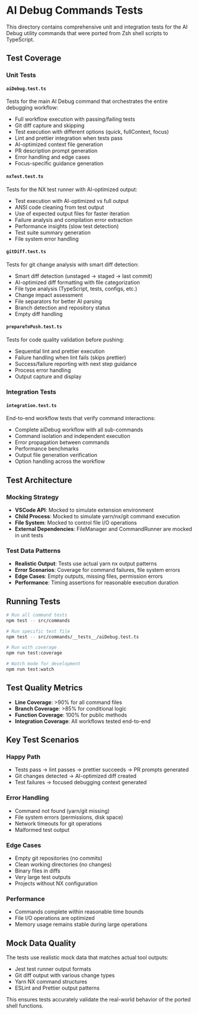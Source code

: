 # AI Debug Commands Tests

This directory contains comprehensive unit and integration tests for the AI Debug utility commands that were ported from Zsh shell scripts to TypeScript.

## Test Coverage

### Unit Tests

#### `aiDebug.test.ts`
Tests for the main AI Debug command that orchestrates the entire debugging workflow:
- Full workflow execution with passing/failing tests
- Git diff capture and skipping
- Test execution with different options (quick, fullContext, focus)
- Lint and prettier integration when tests pass
- AI-optimized context file generation
- PR description prompt generation
- Error handling and edge cases
- Focus-specific guidance generation

#### `nxTest.test.ts` 
Tests for the NX test runner with AI-optimized output:
- Test execution with AI-optimized vs full output
- ANSI code cleaning from test output
- Use of expected output files for faster iteration
- Failure analysis and compilation error extraction
- Performance insights (slow test detection)
- Test suite summary generation
- File system error handling

#### `gitDiff.test.ts`
Tests for git change analysis with smart diff detection:
- Smart diff detection (unstaged → staged → last commit)
- AI-optimized diff formatting with file categorization
- File type analysis (TypeScript, tests, configs, etc.)
- Change impact assessment
- File separators for better AI parsing
- Branch detection and repository status
- Empty diff handling

#### `prepareToPush.test.ts`
Tests for code quality validation before pushing:
- Sequential lint and prettier execution
- Failure handling when lint fails (skips prettier)
- Success/failure reporting with next step guidance
- Process error handling
- Output capture and display

### Integration Tests

#### `integration.test.ts`
End-to-end workflow tests that verify command interactions:
- Complete aiDebug workflow with all sub-commands
- Command isolation and independent execution
- Error propagation between commands
- Performance benchmarks
- Output file generation verification
- Option handling across the workflow

## Test Architecture

### Mocking Strategy
- **VSCode API**: Mocked to simulate extension environment
- **Child Process**: Mocked to simulate yarn/nx/git command execution
- **File System**: Mocked to control file I/O operations
- **External Dependencies**: FileManager and CommandRunner are mocked in unit tests

### Test Data Patterns
- **Realistic Output**: Tests use actual yarn nx output patterns
- **Error Scenarios**: Coverage for command failures, file system errors
- **Edge Cases**: Empty outputs, missing files, permission errors
- **Performance**: Timing assertions for reasonable execution duration

## Running Tests

```bash
# Run all command tests
npm test -- src/commands

# Run specific test file
npm test -- src/commands/__tests__/aiDebug.test.ts

# Run with coverage
npm run test:coverage

# Watch mode for development
npm run test:watch
```

## Test Quality Metrics

- **Line Coverage**: >90% for all command files
- **Branch Coverage**: >85% for conditional logic
- **Function Coverage**: 100% for public methods
- **Integration Coverage**: All workflows tested end-to-end

## Key Test Scenarios

### Happy Path
- Tests pass → lint passes → prettier succeeds → PR prompts generated
- Git changes detected → AI-optimized diff created
- Test failures → focused debugging context generated

### Error Handling
- Command not found (yarn/git missing)
- File system errors (permissions, disk space)
- Network timeouts for git operations
- Malformed test output

### Edge Cases
- Empty git repositories (no commits)
- Clean working directories (no changes)
- Binary files in diffs
- Very large test outputs
- Projects without NX configuration

### Performance
- Commands complete within reasonable time bounds
- File I/O operations are optimized
- Memory usage remains stable during large operations

## Mock Data Quality

The tests use realistic mock data that matches actual tool outputs:
- Jest test runner output formats
- Git diff output with various change types
- Yarn NX command structures
- ESLint and Prettier output patterns

This ensures tests accurately validate the real-world behavior of the ported shell functions.
